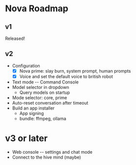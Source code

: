 # Nova Roadmap

## v1
Released!

## v2 
- Configuration
    - [x] Nova prime: slay burn, system prompt, human prompts
    - [x] Voice and set the default voice to british robot
- Text mode -- Command Console
- Model selector in dropdown
    - Query models on startup
- Mode selector: core, prime
- Auto-reset conversation after timeout
- Build an app installer
    - App signing
    - bundle: ffmpeg, ollama

# v3 or later
- Web console -- settings and chat mode
- Connect to the hive mind (maybe)
